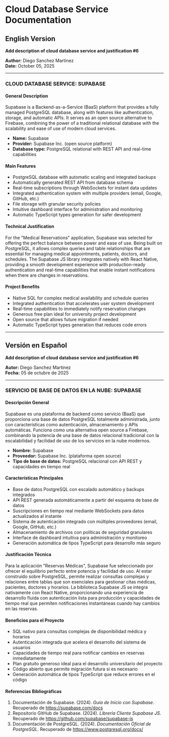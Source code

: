 # Cloud Database Service Documentation

## English Version

**Add description of cloud database service and justification #6**
  
**Author:** Diego Sanchez Martinez  
**Date:** October 05, 2025

---

### CLOUD DATABASE SERVICE: SUPABASE

#### General Description

Supabase is a Backend-as-a-Service (BaaS) platform that provides a fully managed PostgreSQL database, along with features like authentication, storage, and automatic APIs. It serves as an open source alternative to Firebase, combining the power of a traditional relational database with the scalability and ease of use of modern cloud services.

- **Name:** Supabase
- **Provider:** Supabase Inc. (open source platform)
- **Database type:** PostgreSQL relational with REST API and real-time capabilities

#### Main Features

- PostgreSQL database with automatic scaling and integrated backups
- Automatically generated REST API from database schema
- Real-time subscriptions through WebSockets for instant data updates
- Integrated authentication system with multiple providers (email, Google, GitHub, etc.)
- File storage with granular security policies
- Intuitive dashboard interface for administration and monitoring
- Automatic TypeScript types generation for safer development

#### Technical Justification

For the "Medical Reservations" application, Supabase was selected for offering the perfect balance between power and ease of use. Being built on PostgreSQL, it allows complex queries and table relationships that are essential for managing medical appointments, patients, doctors, and schedules. The Supabase JS library integrates natively with React Native, providing a smooth development experience with production-ready authentication and real-time capabilities that enable instant notifications when there are changes in reservations.

#### Project Benefits

- Native SQL for complex medical availability and schedule queries
- Integrated authentication that accelerates user system development
- Real-time capabilities to immediately notify reservation changes
- Generous free plan ideal for university project development
- Open source that allows future migration if needed
- Automatic TypeScript types generation that reduces code errors

---

## Versión en Español

**Add description of cloud database service and justification #6**
  
**Autor:** Diego Sanchez Martinez  
**Fecha:** 05 de octubre de 2025

---

### SERVICIO DE BASE DE DATOS EN LA NUBE: SUPABASE

#### Descripción General

Supabase es una plataforma de backend como servicio (BaaS) que proporciona una base de datos PostgreSQL totalmente administrada, junto con características como autenticación, almacenamiento y APIs automáticas. Funciona como una alternativa open source a Firebase, combinando la potencia de una base de datos relacional tradicional con la escalabilidad y facilidad de uso de los servicios en la nube modernos.

- **Nombre:** Supabase
- **Proveedor:** Supabase Inc. (plataforma open source)
- **Tipo de base de datos:** PostgreSQL relacional con API REST y capacidades en tiempo real

#### Características Principales

- Base de datos PostgreSQL con escalado automático y backups integrados
- API REST generada automáticamente a partir del esquema de base de datos
- Suscripciones en tiempo real mediante WebSockets para datos actualizados al instante
- Sistema de autenticación integrado con múltiples proveedores (email, Google, GitHub, etc.)
- Almacenamiento de archivos con políticas de seguridad granulares
- Interface de dashboard intuitiva para administración y monitoreo
- Generación automática de tipos TypeScript para desarrollo más seguro

#### Justificación Técnica

Para la aplicación "Reservas Médicas", Supabase fue seleccionado por ofrecer el equilibrio perfecto entre potencia y facilidad de uso. Al estar construido sobre PostgreSQL, permite realizar consultas complejas y relaciones entre tablas que son esenciales para gestionar citas médicas, pacientes, doctores y horarios. La biblioteca Supabase JS se integra nativamente con React Native, proporcionando una experiencia de desarrollo fluida con autenticación lista para producción y capacidades de tiempo real que permiten notificaciones instantáneas cuando hay cambios en las reservas.

#### Beneficios para el Proyecto

- SQL nativo para consultas complejas de disponibilidad médica y horarios
- Autenticación integrada que acelera el desarrollo del sistema de usuarios
- Capacidades de tiempo real para notificar cambios en reservas inmediatamente
- Plan gratuito generoso ideal para el desarrollo universitario del proyecto
- Código abierto que permite migración futura si es necesario
- Generación automática de tipos TypeScript que reduce errores en el código

#### Referencias Bibliográficas

1. Documentación de Supabase. (2024). *Guía de Inicio con Supabase*. Recuperado de https://supabase.com/docs
2. Repositorio GitHub de Supabase. (2024). *Librería Cliente Supabase JS*. Recuperado de https://github.com/supabase/supabase-js
3. Documentación de PostgreSQL. (2024). *Documentación Oficial de PostgreSQL*. Recuperado de https://www.postgresql.org/docs/